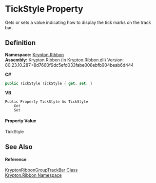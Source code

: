 # TickStyle Property


Gets or sets a value indicating how to display the tick marks on the track bar.



## Definition
**Namespace:** <a href="1e9bc734-cff9-e9b8-f013-94cdac669794.md">Krypton.Ribbon</a>  
**Assembly:** Krypton.Ribbon (in Krypton.Ribbon.dll) Version: 80.23.10.287+8d7660f9dc5efd033fabe008ebfb904beab6d444

**C#**
``` C#
public TickStyle TickStyle { get; set; }
```
**VB**
``` VB
Public Property TickStyle As TickStyle
	Get
	Set
```



#### Property Value
TickStyle

## See Also


#### Reference
<a href="1597dfac-7d3e-2f4f-2cd6-fa135a36bf28.md">KryptonRibbonGroupTrackBar Class</a>  
<a href="1e9bc734-cff9-e9b8-f013-94cdac669794.md">Krypton.Ribbon Namespace</a>  
